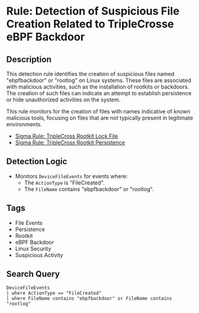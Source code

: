 # Rule: Detection of Suspicious File Creation Related to TripleCrosse eBPF Backdoor

## Description
This detection rule identifies the creation of suspicious files named "ebpfbackdoor" or "rootlog" on Linux systems. These files are associated with malicious activities, such as the installation of rootkits or backdoors. The creation of such files can indicate an attempt to establish persistence or hide unauthorized activities on the system.

This rule monitors for the creation of files with names indicative of known malicious tools, focusing on files that are not typically present in legitimate environments.

- [Sigma Rule: TripleCross Rootkit Lock File](https://github.com/SigmaHQ/sigma/blob/0bb6f0c0d75ae3e1c37f9ab77d68f20cdb32ecd3/rules/linux/file_event/file_event_lnx_triple_cross_rootkit_lock_file.yml)
- [Sigma Rule: TripleCross Rootkit Persistence](https://github.com/SigmaHQ/sigma/blob/0bb6f0c0d75ae3e1c37f9ab77d68f20cdb32ecd3/rules/linux/file_event/file_event_lnx_triple_cross_rootkit_persistence.yml)

## Detection Logic
- Monitors `DeviceFileEvents` for events where:
  - The `ActionType` is "FileCreated".
  - The `FileName` contains "ebpfbackdoor" or "rootlog".

## Tags
- File Events
- Persistence
- Rootkit
- eBPF Backdoor
- Linux Security
- Suspicious Activity

## Search Query
```kql
DeviceFileEvents
| where ActionType == "FileCreated"
| where FileName contains "ebpfbackdoor" or FileName contains "rootlog"
